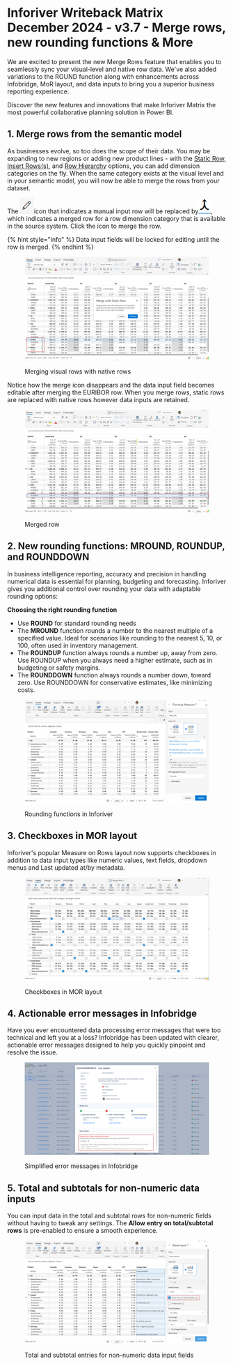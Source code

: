 # Inforiver Writeback Matrix December 2024 - v3.7 - Merge rows, new rounding functions & More

We are excited to present the new Merge Rows feature that enables you to seamlessly sync your visual-level and native row data. We've also added variations to the ROUND function along with enhancements across Infobridge, MoR layout, and data inputs to bring you a superior business reporting experience.&#x20;

Discover the new features and innovations that make Inforiver Matrix the most powerful collaborative planning solution in Power BI.

## 1. Merge rows from the semantic model

As businesses evolve, so too does the scope of their data. You may be expanding to new regions or adding new product lines - with the [Static Row](../working-with-inforiver/4.-adding-business-logic-and-formulae/insert-manual-input-rows.md#id-1.-insert-static-row), [Insert Rows(s)](../working-with-inforiver/4.-adding-business-logic-and-formulae/insert-manual-input-rows.md#id-2.-bulk-insert-static-rows), and [Row Hierarchy](../working-with-inforiver/4.-adding-business-logic-and-formulae/insert-manual-input-rows.md#id-3.-row-hierarchy) options, you can add dimension categories on the fly. When the same category exists at the visual level and in your semantic model, you will now be able to merge the rows from your dataset. &#x20;

The <img src="../.gitbook/assets/image (1) (1) (1) (1) (1) (1) (1) (1) (1) (1) (1) (1) (1) (1) (1) (1) (1) (1) (1) (1) (1) (1) (1) (1) (1) (1).png" alt="" data-size="line">icon that indicates a manual input row will be replaced by<img src="../.gitbook/assets/image (1061).png" alt="" data-size="line">, which indicates a merged row for a row dimension category that is available in the source system. Click the icon to merge the row.

{% hint style="info" %}
Data input fields will be locked for editing until the row is merged.
{% endhint %}

<figure><img src="../.gitbook/assets/image (3) (1) (1) (1) (1) (1) (1) (1) (1) (1) (1) (1) (1) (1).png" alt=""><figcaption><p>Merging visual rows with native rows</p></figcaption></figure>

Notice how the merge icon disappears and the data input field becomes editable after merging the EURIBOR row. When you merge rows, static rows are replaced with native rows however data inputs are retained.

<figure><img src="../.gitbook/assets/image (1) (1) (1) (1) (1) (1) (1) (1) (1) (1) (1) (1) (1) (1) (1) (1) (1) (1) (1) (1) (1) (1) (1) (1) (1).png" alt=""><figcaption><p>Merged row</p></figcaption></figure>

## 2. New rounding functions: MROUND, ROUNDUP, and ROUNDDOWN

In business intelligence reporting, accuracy and precision in handling numerical data is essential for planning, budgeting and forecasting. Inforiver gives you additional control over rounding your data with adaptable rounding options:

**Choosing the right rounding function**

* Use **ROUND** for standard rounding needs
* The **MROUND** function rounds a number to the nearest multiple of a specified value. Ideal for scenarios like rounding to the nearest 5, 10, or 100, often used in inventory management.
* The **ROUNDUP** function always rounds a number up, away from zero. Use ROUNDUP when you always need a higher estimate, such as in budgeting or safety margins.
* The **ROUNDDOWN** function always rounds a number down, toward zero. Use ROUNDDOWN for conservative estimates, like minimizing costs.

<figure><img src="../.gitbook/assets/image (9) (1) (1) (1).png" alt=""><figcaption><p>Rounding functions in Inforiver</p></figcaption></figure>

## 3. Checkboxes in MOR layout

Inforiver's popular Measure on Rows layout now supports checkboxes in addition to data input types like numeric values, text fields, dropdown menus and Last updated at/by metadata.

<figure><img src="../.gitbook/assets/image (7) (1) (1) (1) (1).png" alt=""><figcaption><p>Checkboxes in MOR layout</p></figcaption></figure>

## 4. Actionable error messages in Infobridge

Have you ever encountered data processing error messages that were too technical and left you at a loss? Infobridge has been updated with clearer, actionable error messages designed to help you quickly pinpoint and resolve the issue.

<figure><img src="../.gitbook/assets/image (10) (1).png" alt=""><figcaption><p>Simplified error messages in Infobridge</p></figcaption></figure>

## 5. Total and subtotals for non-numeric data inputs

You can input data in the total and subtotal rows for non-numeric fields without having to tweak any settings. The **Allow entry on total/subtotal rows** is pre-enabled to ensure a smooth experience. &#x20;

<figure><img src="../.gitbook/assets/image (8) (1) (1) (1) (1).png" alt=""><figcaption><p>Total and subtotal entries for non-numeric data input fields</p></figcaption></figure>
